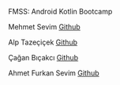 FMSS: Android Kotlin Bootcamp

Mehmet Sevim [Github](https://github.com/MehmetSevim)

Alp Tazeçiçek [Github](https://github.com/Atzcck)

Çağan Bıçakcı [Github](https://github.com/caganbicakci)

Ahmet Furkan Sevim [Github](https://github.com/ahmetfurkans)
